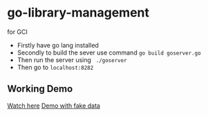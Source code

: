 # go-library-management
for GCI

- Firstly have go lang installed
- Secondly to build the sever use command `go build goserver.go`
- Then run the server using ` ./goserver`
- Then go to `localhost:8282`
## Working Demo
[Watch here](https://streamable.com/c3zw1)
[Demo with fake data](https://streamable.com/798fh)

